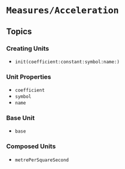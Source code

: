 # ``Measures/Acceleration``

## Topics

### Creating Units

- ``init(coefficient:constant:symbol:name:)``

### Unit Properties

- ``coefficient``
- ``symbol``
- ``name``

### Base Unit

- ``base``

### Composed Units

- ``metrePerSquareSecond``
